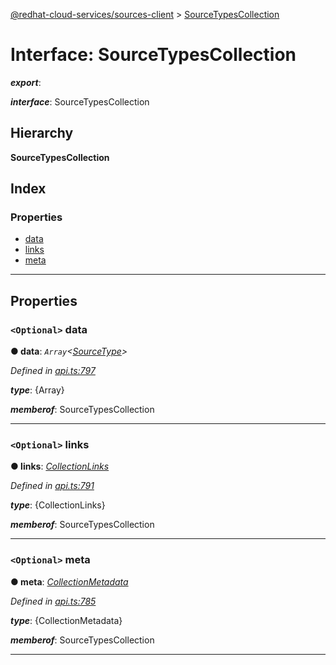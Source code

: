 [@redhat-cloud-services/sources-client](../README.md) > [SourceTypesCollection](../interfaces/sourcetypescollection.md)

# Interface: SourceTypesCollection

*__export__*: 

*__interface__*: SourceTypesCollection

## Hierarchy

**SourceTypesCollection**

## Index

### Properties

* [data](sourcetypescollection.md#data)
* [links](sourcetypescollection.md#links)
* [meta](sourcetypescollection.md#meta)

---

## Properties

<a id="data"></a>

### `<Optional>` data

**● data**: *`Array`<[SourceType](sourcetype.md)>*

*Defined in [api.ts:797](https://github.com/RedHatInsights/javascript-clients/blob/master/packages/sources/api.ts#L797)*

*__type__*: {Array}

*__memberof__*: SourceTypesCollection

___
<a id="links"></a>

### `<Optional>` links

**● links**: *[CollectionLinks](collectionlinks.md)*

*Defined in [api.ts:791](https://github.com/RedHatInsights/javascript-clients/blob/master/packages/sources/api.ts#L791)*

*__type__*: {CollectionLinks}

*__memberof__*: SourceTypesCollection

___
<a id="meta"></a>

### `<Optional>` meta

**● meta**: *[CollectionMetadata](collectionmetadata.md)*

*Defined in [api.ts:785](https://github.com/RedHatInsights/javascript-clients/blob/master/packages/sources/api.ts#L785)*

*__type__*: {CollectionMetadata}

*__memberof__*: SourceTypesCollection

___

